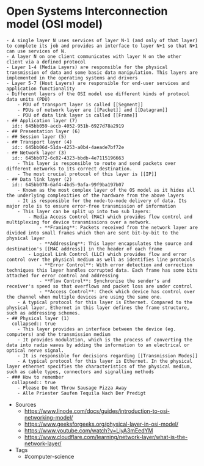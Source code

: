 # Open Systems Interconnection model (OSI model)
	- A single layer N uses services of layer N-1 (and only of that layer) to complete its job and provides an interface to layer N+1 so that N+1 can use services of N.
	- A layer N on one client communicates with layer N on the other client via a defined protocol
	- Layer 1-4 (Media Layers) are responsible for the physical transmission of data and some basic data manipulation. This layers are implemented in the operating systems and drivers
	- Layer 5-7 (Host Layers) are responsible for end-user services and application functionality
	- Different layers of the OSI model use different kinds of protocol data units (PDU)
		- PDU of transport layer is called [[Segment]]
		- PDUs of network layer are [[Packet]] and [[Datagram]]
		- PDU of data link layer is called [[Frame]]
	- ## Application layer (7)
	  id:: 645bb059-accb-4052-951b-6927d78a2919
	- ## Presentation layer (6)
	- ## Session layer (5)
	- ## Transport layer (4)
	  id:: 645bb06d-51da-4253-a0b4-4aeade7bf72e
	- ## Network layer (3)
	  id:: 645bb072-6c02-4323-bbdb-4e7115196663
		- This layer is responsible to route and send packets over different networks to its correct destination.
		- The most crucial protocol of this layer is [[IP]]
	- ## Data link layer (2)
	  id:: 645bb078-6af4-4bd5-9afa-99f9ba197b07
		- Known as the most complex layer of the OS model as it hides all the underlying complexities of the hardware from the above layers
		- It is responsible for the node-to-node delivery of data. Its major role is to ensure error-free transmission of information
		- This layer can be split up into two sub layers:
			- Media Access Control (MAC) which provides flow control and multiplexing for device transmissions over a network.
				- **Framing**: Packets received from the network layer are divided into small frames which then are sent bit-by-bit to the physical layer
				- **Addressing**: This layer encapsulates the source and destination's [[MAC address]] in the header of each frame
			- Logical Link Control (LLC) which provides flow and error control over the physical medium as well as identifies line protocols
				- **Error Control**: With error detection and correction techniques this layer handles corrupted data. Each frame has some bits attached for error control and addressing
				- **Flow Control**: Synchronise the sender's and receiver's speed so that overflows and packet loss are under control
				- **Access Control**: Check which device has control over the channel when multiple devices are using the same one.
		- A typical protocol for this layer is Ethernet. Compared to the physical layer, Ethernet in this layer defines the frame structure, such as addressing schemes.
	- ## Physical layer (1)
	  collapsed:: true
		- This layer provides an interface between the device (eg. computers) and the transmission medium
		- It provides modulation, which is the process of converting the data into radio waves by adding the information to an electrical or optical nerve signal.
		- It is responsible for decisions regarding [[Transmission Modes]]
		- A typical protocol for this layer is Ethernet. In the physical layer ethernet specifies the characteristics of the physical medium, such as cable types, connectors and signalling methods
	- ### How to remember
	  collapsed:: true
		- Please Do Not Throw Sausage Pizza Away
		- Alle Priester Saufen Tequila Nach Der Predigt
- Sources
	- https://www.linode.com/docs/guides/introduction-to-osi-networking-model/
	- https://www.geeksforgeeks.org/physical-layer-in-osi-model/
	- https://www.youtube.com/watch?v=LiyA3mEedYM
	- https://www.cloudflare.com/learning/network-layer/what-is-the-network-layer/
- Tags
	- #computer-science